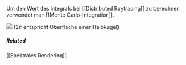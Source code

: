 Um den Wert des integrals bei [[Distributed Raytracing]] zu berechnen verwendet man [[Monte Carlo-Integration]].

![](mote_carlo_rendering.png)
($2\pi$ entspricht Oberfläche einer Halbkugel)



##### Related
[[Spektrales Rendering]]